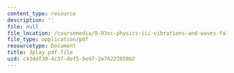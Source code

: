 ```yaml
---
content_type: resource
description: ''
file: null
file_location: /coursemedia/8-03sc-physics-iii-vibrations-and-waves-fall-2016/c43ddf394c37def59e972e74223059b2_8kcvyoHsXrw.pdf
file_type: application/pdf
resourcetype: Document
title: 3play pdf file
uid: c43ddf39-4c37-def5-9e97-2e74223059b2
---
```

